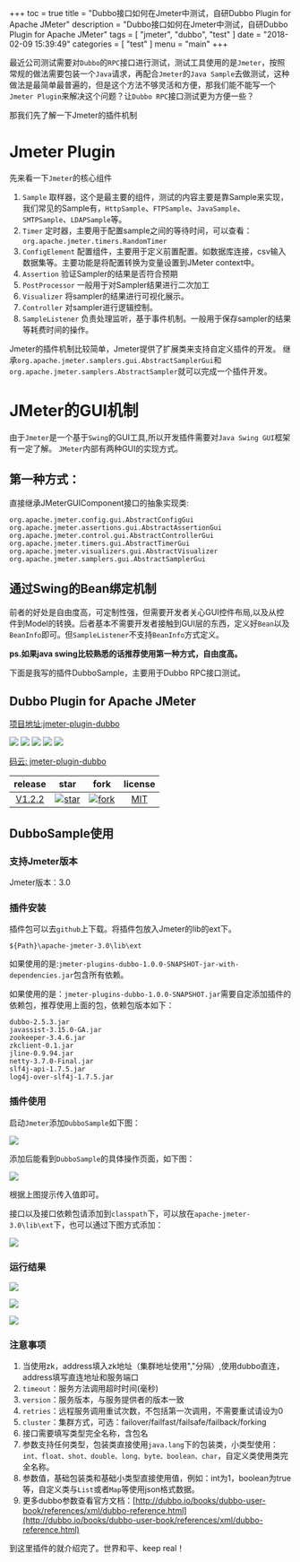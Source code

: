 +++
toc = true
title = "Dubbo接口如何在Jmeter中测试，自研Dubbo Plugin for Apache JMeter"
description = "Dubbo接口如何在Jmeter中测试，自研Dubbo Plugin for Apache JMeter"
tags = [
	"jmeter",
	"dubbo",
	"test"
]
date = "2018-02-09 15:39:49"
categories = [
    "test"
]
menu = "main"
+++

最近公司测试需要对`Dubbo`的`RPC`接口进行测试，测试工具使用的是`Jmeter`，按照常规的做法需要包装一个`Java`请求，再配合`Jmeter`的`Java Sample`去做测试，这种做法是最简单最普遍的，但是这个方法不够灵活和方便，那我们能不能写一个`Jmeter Plugin`来解决这个问题？让`Dubbo RPC`接口测试更为方便一些？

那我们先了解一下Jmeter的插件机制

# Jmeter Plugin

先来看一下`Jmeter`的核心组件

1. `Sample` 取样器，这个是最主要的组件，测试的内容主要是靠Sample来实现，我们常见的Sample有，`HttpSample`、`FTPSample`、`JavaSample`、`SMTPSample`、`LDAPSample`等。
2. `Timer` 定时器，主要用于配置sample之间的等待时间，可以查看：`org.apache.jmeter.timers.RandomTimer`
3. `ConfigElement` 配置组件，主要用于定义前置配置。如数据库连接，csv输入数据集等。主要功能是将配置转换为变量设置到JMeter context中。
4. `Assertion` 验证Sampler的结果是否符合预期
5. `PostProcessor` 一般用于对Sampler结果进行二次加工
6. `Visualizer` 将sampler的结果进行可视化展示。
7. `Controller` 对sampler进行逻辑控制。
8. `SampleListener` 负责处理监听，基于事件机制。一般用于保存sampler的结果等耗费时间的操作。

Jmeter的插件机制比较简单，Jmeter提供了扩展类来支持自定义插件的开发。
继承`org.apache.jmeter.samplers.gui.AbstractSamplerGui`和`org.apache.jmeter.samplers.AbstractSampler`就可以完成一个插件开发。

# JMeter的GUI机制

由于`Jmeter`是一个基于`Swing`的GUI工具,所以开发插件需要对`Java Swing GUI`框架有一定了解。 `JMeter`内部有两种GUI的实现方式。

## 第一种方式：

直接继承JMeterGUIComponent接口的抽象实现类:

```
org.apache.jmeter.config.gui.AbstractConfigGui
org.apache.jmeter.assertions.gui.AbstractAssertionGui
org.apache.jmeter.control.gui.AbstractControllerGui
org.apache.jmeter.timers.gui.AbstractTimerGui
org.apache.jmeter.visualizers.gui.AbstractVisualizer
org.apache.jmeter.samplers.gui.AbstractSamplerGui
```

## 通过Swing的Bean绑定机制

前者的好处是自由度高，可定制性强，但需要开发者关心GUI控件布局,以及从控件到Model的转换。后者基本不需要开发者接触到GUI层的东西，定义好`Bean`以及`BeanInfo`即可。但`SampleListener`不支持`BeanInfo`方式定义。

**ps.如果java swing比较熟悉的话推荐使用第一种方式，自由度高。**


下面是我写的插件DubboSample，主要用于Dubbo RPC接口测试。

## Dubbo Plugin for Apache JMeter



[项目地址:jmeter-plugin-dubbo](https://github.com/ningyu1/jmeter-plugins-dubbo) 

<a href="https://github.com/ningyu1/jmeter-plugins-dubbo/releases"><img src="https://img.shields.io/github/release/ningyu1/jmeter-plugins-dubbo.svg?style=social&amp;label=Release"></a>&nbsp;<a href="https://github.com/ningyu1/jmeter-plugins-dubbo/stargazers"><img src="https://img.shields.io/github/stars/ningyu1/jmeter-plugins-dubbo.svg?style=social&amp;label=Star"></a>&nbsp;<a href="https://github.com/ningyu1/jmeter-plugins-dubbo/fork"><img src="https://img.shields.io/github/forks/ningyu1/jmeter-plugins-dubbo.svg?style=social&amp;label=Fork"></a>&nbsp;<a href="https://github.com/ningyu1/jmeter-plugins-dubbo/watchers"><img src="https://img.shields.io/github/watchers/ningyu1/jmeter-plugins-dubbo.svg?style=social&amp;label=Watch"></a> <a href="https://opensource.org/licenses/MIT"><img src="https://img.shields.io/badge/license-MIT-blue.svg"></a>

[码云: jmeter-plugin-dubbo]( https://gitee.com/ningyu/jmeter-plugins-dubbo)

|release|star|fork|license|
|:-:|:-:|:-:|:-:|
|[V1.2.2](https://gitee.com/ningyu/jmeter-plugins-dubbo/releases/V1.2.0)|[![star](https://gitee.com/ningyu/jmeter-plugins-dubbo/badge/star.svg?theme=white)](https://gitee.com/ningyu/jmeter-plugins-dubbo/stargazers)|[![fork](https://gitee.com/ningyu/jmeter-plugins-dubbo/badge/fork.svg?theme=white)](https://gitee.com/ningyu/jmeter-plugins-dubbo/members)|[MIT](https://opensource.org/licenses/MIT)|

## DubboSample使用

### 支持Jmeter版本

Jmeter版本：3.0

### 插件安装

插件包可以去`github`上下载。将插件包放入Jmeter的lib的ext下。

```
${Path}\apache-jmeter-3.0\lib\ext
```

如果使用的是:`jmeter-plugins-dubbo-1.0.0-SNAPSHOT-jar-with-dependencies.jar`包含所有依赖。

如果使用的是：`jmeter-plugins-dubbo-1.0.0-SNAPSHOT.jar`需要自定添加插件的依赖包，推荐使用上面的包，依赖包版本如下：

```
dubbo-2.5.3.jar
javassist-3.15.0-GA.jar
zookeeper-3.4.6.jar
zkclient-0.1.jar
jline-0.9.94.jar
netty-3.7.0-Final.jar
slf4j-api-1.7.5.jar
log4j-over-slf4j-1.7.5.jar
```

### 插件使用

启动`Jmeter`添加`DubboSample`如下图：

![](/img/jmeter-plugins-dubbo/1.png)

添加后能看到`DubboSample`的具体操作页面，如下图：

![](/img/jmeter-plugins-dubbo/2.png)

根据上图提示传入值即可。

接口以及接口依赖包请添加到`classpath`下，可以放在`apache-jmeter-3.0\lib\ext`下，也可以通过下图方式添加：

![](/img/jmeter-plugins-dubbo/3.png)

### 运行结果

![](/img/jmeter-plugins-dubbo/4.png)

![](/img/jmeter-plugins-dubbo/5.png)

![](/img/jmeter-plugins-dubbo/6.png)

### 注意事项

1. 当使用zk，address填入zk地址（集群地址使用","分隔）,使用dubbo直连，address填写直连地址和服务端口
2. `timeout`：服务方法调用超时时间(毫秒)
3. `version`：服务版本，与服务提供者的版本一致
4. `retries`：远程服务调用重试次数，不包括第一次调用，不需要重试请设为0
5. `cluster`：集群方式，可选：failover/failfast/failsafe/failback/forking
6. 接口需要填写类型完全名称，含包名
7. 参数支持任何类型，包装类直接使用`java.lang`下的包装类，小类型使用：`int、float、shot、double、long、byte、boolean、char`，自定义类使用类完全名称。
8. 参数值，基础包装类和基础小类型直接使用值，例如：int为1，boolean为true等，自定义类与`List`或者`Map`等使用json格式数据。
9. 更多dubbo参数查看官方文档：[http://dubbo.io/books/dubbo-user-book/references/xml/dubbo-reference.html](http://dubbo.io/books/dubbo-user-book/references/xml/dubbo-reference.html)

到这里插件的就介绍完了。世界和平、keep real！